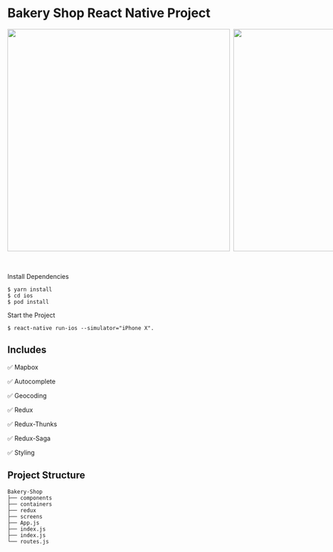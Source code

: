 # Bakery Shop React Native Project

<div style="display:flex;">
  <image height="500" src="https://github-images-bucket.s3.amazonaws.com/1.png" />
  &nbsp;&nbsp;
  &nbsp;&nbsp;
  <image height="500" src="https://github-images-bucket.s3.amazonaws.com/2.png" />
</div>
<br>
<br>

Install Dependencies
```
$ yarn install
$ cd ios
$ pod install
```

Start the Project
```
$ react-native run-ios --simulator="iPhone X".
```

## Includes
✅ Mapbox<br>

✅ Autocomplete<br>

✅ Geocoding<br>

✅ Redux<br>

✅ Redux-Thunks<br>

✅ Redux-Saga<br>

✅ Styling<br>


## Project Structure
    Bakery-Shop
    ├── components
    ├── containers  
    ├── redux
    ├── screens
    ├── App.js
    ├── index.js
    ├── index.js
    └── routes.js
  
